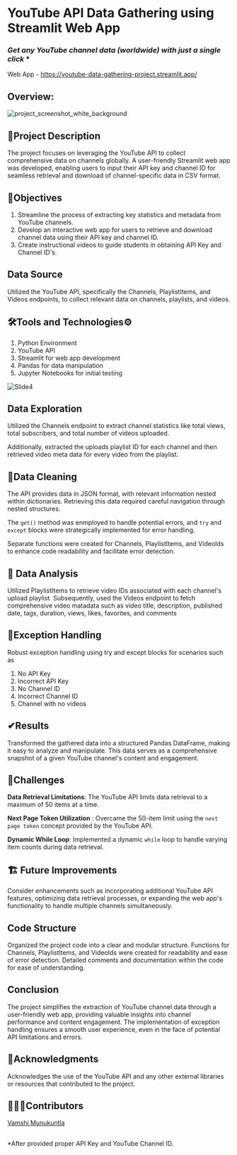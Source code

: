 # YouTube API Data Gathering using Streamlit Web App
### *Get any YouTube channel data (worldwide) with just a single click* *
Web App - https://youtube-data-gathering-project.streamlit.app/


## Overview:

![project_screenshot_white_background](https://github.com/Vamshi-Munukuntla/YouTube_Data_Gathering_Project/assets/100301262/5fa29ffd-7027-4241-bd56-ee375e280f38)

## 📄Project Description

The project focuses on leveraging the YouTube API to collect comprehensive data on channels globally. A user-friendly Streamlit web app was developed, enabling users to input their API key and channel ID for seamless retrieval and download of channel-specific data in CSV format.

## 🎯Objectives

1. Streamline the process of extracting key statistics and metadata from YouTube channels.
2. Develop an interactive web app for users to retrieve and download channel data using their API key and channel ID.
3. Create instructional videos to guide students in obtaining API Key and Channel ID's.


## Data Source

Utilized the YouTube API, specifically the Channels, PlaylistItems, and Videos endpoints, to collect relevant data on channels, playlists, and videos.


## 🛠Tools and Technologies⚙

1. Python Environment
2. YouTube API
3. Streamlit for web app development
4. Pandas for data manipulation
5. Jupyter Notebooks for initial testing

![Slide4](https://github.com/Vamshi-Munukuntla/YouTube_Data_Gathering_Project/assets/100301262/21699c2b-c485-4df8-bd0f-7e2a956f694f)


## Data Exploration

Utilized the Channels endpoint to extract channel statistics like total views, total subscribers, and total number of videos uploaded.

Additionally, extracted the uploads playlist ID for each channel and then retrieved video meta data for every video from the playlist.


## 🧹Data Cleaning
The API provides data in JSON format, with relevant information nested within dictionaries.
Retrieving this data required careful navigation through nested structures.

The `get()` method was enmployed to handle potential errors, and `try` and `except` blocks were strategically implemented for error handling.

Separate functions were created for Channels, PlaylistItems, and VideoIds to enhance code readability and facilitate error detection.

## 🔎 Data Analysis

Utilized PlaylistItems to retrieve video IDs associated with each channel's upload playlist.
Subsequently, used the Videos endpoint to fetch comprehensive video matadata such as video title, description, published date, tags, duration, views, likes, favorites, and comments

## 🤕Exception Handling

Robust exception handling using try and except blocks for scenarios such as 
1. No API Key
2. Incorrect API Key
3. No Channel ID
4. Incorrect Channel ID
5. Channel with no videos


## ✔Results
Transformed the gathered data into a structured Pandas DataFrame, making it easy to analyze and manipulate. This data serves as a comprehensive snapshot of a given YouTube channel's content and engagement.


## 🎁Challenges

**Data Retrieval Limitations**: The YouTube API limits data retrieval to a maximum of 50 items at a time.

**Next Page Token Utilization** : Overcame the 50-item limit using the `next page token` concept provided by the YouTube API.

**Dynamic While Loop**: Implemented a dynamic `while` loop to handle varying item counts during data retrieval.


## 🏗 Future Improvements

Consider enhancements such as incorporating additional YouTube API features, optimizing data retrieval processes, or expanding the web app's functionality to handle multiple channels simultaneously.

## Code Structure
Organized the project code into a clear and modular structure. Functions for Channels, PlaylistItems, and VideoIds were created for readability and ease of error detection. Detailed comments and documentation within the code for ease of understanding.

## Conclusion
The project simplifies the extraction of YouTube channel data through a user-friendly web app, providing valuable insights into channel performance and content engagement. The implementation of exception handling ensures a smooth user experience, even in the face of potential API limitations and errors.

## 🙌Acknowledgments
Acknowledges the use of the YouTube API and any other external libraries or resources that contributed to the project.

## 🙌🤝🏼Contributors
[Vamshi Munukuntla](https://github.com/Vamshi-Munukuntla)




## 
*After provided proper API Key and YouTube Channel ID.







